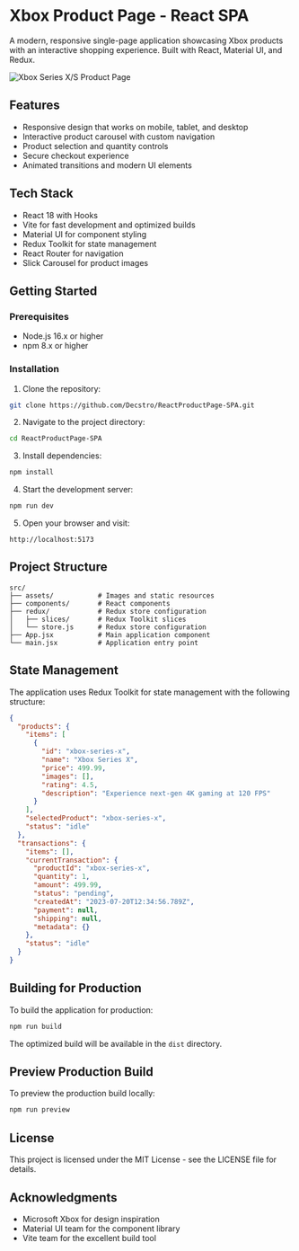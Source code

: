 # Xbox Product Page - React SPA

A modern, responsive single-page application showcasing Xbox products with an interactive shopping experience. Built with React, Material UI, and Redux.

![Xbox Series X/S Product Page](https://github.com/Decstro/ReactProductPage-SPA/raw/main/product-page.png)

## Features

- Responsive design that works on mobile, tablet, and desktop
- Interactive product carousel with custom navigation
- Product selection and quantity controls
- Secure checkout experience
- Animated transitions and modern UI elements

## Tech Stack

- React 18 with Hooks
- Vite for fast development and optimized builds
- Material UI for component styling
- Redux Toolkit for state management
- React Router for navigation
- Slick Carousel for product images

## Getting Started

### Prerequisites

- Node.js 16.x or higher
- npm 8.x or higher

### Installation

1. Clone the repository:
```bash
git clone https://github.com/Decstro/ReactProductPage-SPA.git
```

2. Navigate to the project directory:
```bash
cd ReactProductPage-SPA
```

3. Install dependencies:
```bash
npm install
```

4. Start the development server:
```bash
npm run dev
```

5. Open your browser and visit:
```
http://localhost:5173
```

## Project Structure

```
src/
├── assets/           # Images and static resources
├── components/       # React components
├── redux/            # Redux store configuration
│   ├── slices/       # Redux Toolkit slices
│   └── store.js      # Redux store configuration
├── App.jsx           # Main application component
└── main.jsx          # Application entry point
```

## State Management

The application uses Redux Toolkit for state management with the following structure:

```json
{
  "products": {
    "items": [
      {
        "id": "xbox-series-x",
        "name": "Xbox Series X",
        "price": 499.99,
        "images": [],
        "rating": 4.5,
        "description": "Experience next-gen 4K gaming at 120 FPS"
      }
    ],
    "selectedProduct": "xbox-series-x",
    "status": "idle"
  },
  "transactions": {
    "items": [],
    "currentTransaction": {
      "productId": "xbox-series-x",
      "quantity": 1,
      "amount": 499.99,
      "status": "pending",
      "createdAt": "2023-07-20T12:34:56.789Z",
      "payment": null,
      "shipping": null,
      "metadata": {}
    },
    "status": "idle"
  }
}
```

## Building for Production

To build the application for production:

```bash
npm run build
```

The optimized build will be available in the `dist` directory.

## Preview Production Build

To preview the production build locally:

```bash
npm run preview
```

## License

This project is licensed under the MIT License - see the LICENSE file for details.

## Acknowledgments

- Microsoft Xbox for design inspiration
- Material UI team for the component library
- Vite team for the excellent build tool
